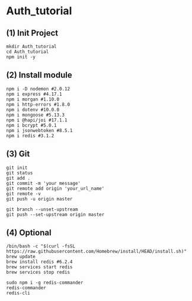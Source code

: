 # Auth_tutorial

## (1) Init Project

    mkdir Auth_tutorial
    cd Auth_tutorial
    npm init -y

## (2) Install module

    npm i -D nodemon #2.0.12
    npm i express #4.17.1
    npm i morgan #1.10.0
    npm i http-errors #1.8.0
    npm i dotenv #10.0.0
    npm i mongoose #5.13.3
    npm i @hapi/joi #17.1.1
    npm i bcrypt #5.0.1
    npm i jsonwebtoken #8.5.1
    npm i redis #3.1.2

## (3) Git

    git init
    git status
    git add .
    git commit -m 'your message'
    git remote add origin 'your_url_name'
    git remote -v
    git push -u origin master
    
    git branch --unset-upstream
    git push --set-upstream origin master

## (4) Optional

    /bin/bash -c "$(curl -fsSL https://raw.githubusercontent.com/Homebrew/install/HEAD/install.sh)"
    brew update
    brew install redis #6.2.4
    brew services start redis
    brew services stop redis

    sudo npm i -g redis-commander
    redis-commander
    redis-cli
